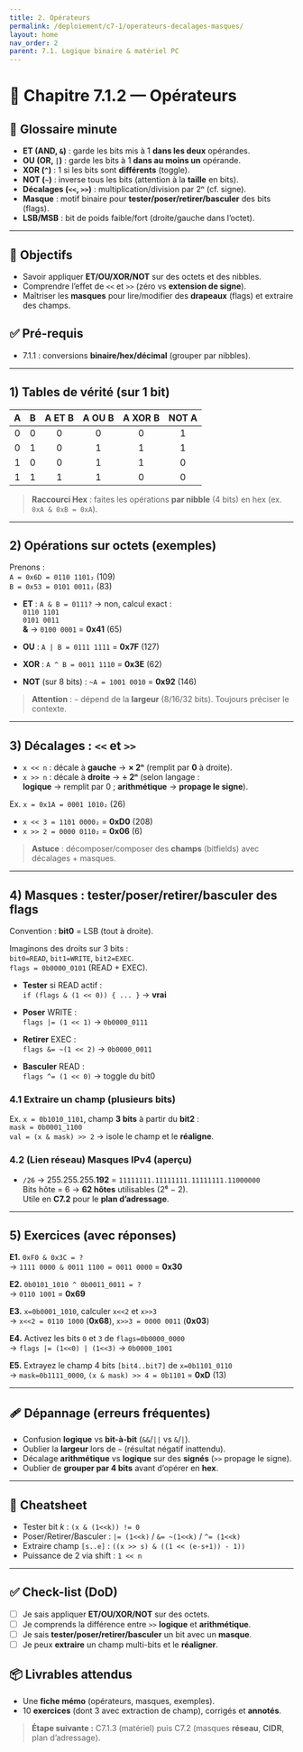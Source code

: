 ```yaml
---
title: 2. Opérateurs
permalink: /deploiement/c7-1/operateurs-decalages-masques/
layout: home
nav_order: 2
parent: 7.1. Logique binaire & matériel PC
---
```


# 📘 Chapitre 7.1.2 — Opérateurs 

## 📒 Glossaire minute
- **ET (AND, `&`)** : garde les bits mis à 1 **dans les deux** opérandes.  
- **OU (OR, `|`)** : garde les bits à 1 **dans au moins un** opérande.  
- **XOR (`^`)** : 1 si les bits sont **différents** (toggle).  
- **NOT (`~`)** : inverse tous les bits (attention à la **taille** en bits).  
- **Décalages (`<<`, `>>`)** : multiplication/division par 2ⁿ (cf. signe).  
- **Masque** : motif binaire pour **tester/poser/retirer/basculer** des bits (flags).  
- **LSB/MSB** : bit de poids faible/fort (droite/gauche dans l’octet).

---

## 🎯 Objectifs
- Savoir appliquer **ET/OU/XOR/NOT** sur des octets et des nibbles.  
- Comprendre l’effet de `<<` et `>>` (zéro vs **extension de signe**).  
- Maîtriser les **masques** pour lire/modifier des **drapeaux** (flags) et extraire des champs.

## ✅ Pré-requis
- 7.1.1 : conversions **binaire/hex/décimal** (grouper par nibbles).

---

## 1) Tables de vérité (sur 1 bit)
| A | B | A **ET** B | A **OU** B | A **XOR** B | **NOT** A |
|:-:|:-:|:----------:|:----------:|:-----------:|:---------:|
| 0 | 0 | 0 | 0 | 0 | 1 |
| 0 | 1 | 0 | 1 | 1 | 1 |
| 1 | 0 | 0 | 1 | 1 | 0 |
| 1 | 1 | 1 | 1 | 0 | 0 |

> **Raccourci Hex** : faites les opérations **par nibble** (4 bits) en hex (ex. `0xA & 0xB = 0xA`).

---

## 2) Opérations sur octets (exemples)
Prenons :  
`A = 0x6D = 0110 1101₂` (109)  
`B = 0x53 = 0101 0011₂` (83)

- **ET** : `A & B = 0111?` → non, calcul exact :  
  `0110 1101`  
  `0101 0011`  
  **&** → `0100 0001` = **0x41** (65)

- **OU** : `A | B = 0111 1111` = **0x7F** (127)  
- **XOR** : `A ^ B = 0011 1110` = **0x3E** (62)  
- **NOT** (sur 8 bits) : `~A = 1001 0010` = **0x92** (146)

> **Attention** : `~` dépend de la **largeur** (8/16/32 bits). Toujours préciser le contexte.

---

## 3) Décalages : `<<` et `>>`
- `x << n` : décale à **gauche** → **× 2ⁿ** (remplit par **0** à droite).  
- `x >> n` : décale à **droite** → **÷ 2ⁿ** (selon langage :  
  **logique** → remplit par 0 ; **arithmétique** → **propage le signe**).

Ex. `x = 0x1A = 0001 1010₂` (26)  
- `x << 3 = 1101 0000₂` = **0xD0** (208)  
- `x >> 2 = 0000 0110₂` = **0x06** (6)

> **Astuce** : décomposer/composer des **champs** (bitfields) avec décalages + masques.

---

## 4) Masques : tester/poser/retirer/basculer des **flags**
Convention : **bit0** = LSB (tout à droite).

Imaginons des droits sur 3 bits :  
`bit0=READ`, `bit1=WRITE`, `bit2=EXEC`.  
`flags = 0b0000_0101` (READ + EXEC).

- **Tester** si READ actif :  
  `if (flags & (1 << 0)) { ... }` → **vrai**

- **Poser** WRITE :  
  `flags |= (1 << 1)` → `0b0000_0111`

- **Retirer** EXEC :  
  `flags &= ~(1 << 2)` → `0b0000_0011`

- **Basculer** READ :  
  `flags ^= (1 << 0)` → toggle du bit0

### 4.1 Extraire un **champ** (plusieurs bits)
Ex. `x = 0b1010_1101`, champ **3 bits** à partir du **bit2** :  
`mask = 0b0001_1100`  
`val = (x & mask) >> 2`  → isole le champ et le **réaligne**.

### 4.2 (Lien réseau) **Masques IPv4** (aperçu)
- `/26` → 255.255.255.**192** = `11111111.11111111.11111111.11000000`  
  Bits hôte = 6 → **62 hôtes** utilisables (2⁶ − 2).  
Utile en **C7.2** pour le **plan d’adressage**.

---

## 5) Exercices (avec réponses)
**E1.** `0xF0 & 0x3C = ?`  
→ `1111 0000 & 0011 1100 = 0011 0000` = **0x30**

**E2.** `0b0101_1010 ^ 0b0011_0011 = ?`  
→ `0110 1001` = **0x69**

**E3.** `x=0b0001_1010`, calculer `x<<2` et `x>>3`  
→ `x<<2 = 0110 1000` (**0x68**), `x>>3 = 0000 0011` (**0x03**)

**E4.** Activez les bits `0` et `3` de `flags=0b0000_0000`  
→ `flags |= (1<<0) | (1<<3)` → `0b0000_1001`

**E5.** Extrayez le champ 4 bits `[bit4..bit7]` de `x=0b1101_0110`  
→ `mask=0b1111_0000`, `(x & mask) >> 4 = 0b1101` = **0xD** (13)

---

## 🩹 Dépannage (erreurs fréquentes)
- Confusion **logique** vs **bit-à-bit** (`&&`/`||` vs `&`/`|`).  
- Oublier la **largeur** lors de `~` (résultat négatif inattendu).  
- Décalage **arithmétique** vs **logique** sur des **signés** (`>>` propage le signe).  
- Oublier de **grouper par 4 bits** avant d’opérer en **hex**.

---

## 🔧 Cheatsheet
- Tester bit *k* : `(x & (1<<k)) != 0`  
- Poser/Retirer/Basculer : `|= (1<<k)` / `&= ~(1<<k)` / `^= (1<<k)`  
- Extraire champ `[s..e]` : `((x >> s) & ((1 << (e-s+1)) - 1))`  
- Puissance de 2 via shift : `1 << n`

---

## ✅ Check-list (DoD)
- [ ] Je sais appliquer **ET/OU/XOR/NOT** sur des octets.  
- [ ] Je comprends la différence entre `>>` **logique** et **arithmétique**.  
- [ ] Je sais **tester/poser/retirer/basculer** un bit avec un **masque**.  
- [ ] Je peux **extraire** un champ multi-bits et le **réaligner**.

## 📦 Livrables attendus
- Une **fiche mémo** (opérateurs, masques, exemples).  
- 10 **exercices** (dont 3 avec extraction de champ), corrigés et **annotés**.  

> **Étape suivante :** C7.1.3 (matériel) puis C7.2 (masques **réseau**, **CIDR**, plan d’adressage).
```
